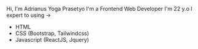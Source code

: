 Hi, I'm Adrianus Yoga Prasetyo
I'm a Frontend Web Developer
I'm 22 y.o
I expert to using ->
- HTML
- CSS (Bootstrap, Tailwindcss)
- Javascript (ReactJS, Jquery)


<!--
**adrianusyoga1p/adrianusyoga1p** is a ✨ _special_ ✨ repository because its `README.md` (this file) appears on your GitHub profile.

Here are some ideas to get you started:

- 🔭 I’m currently working on ...
- 🌱 I’m currently learning ...
- 👯 I’m looking to collaborate on ...
- 🤔 I’m looking for help with ...
- 💬 Ask me about ...
- 📫 How to reach me: ...
- 😄 Pronouns: ...
- ⚡ Fun fact: ...
-->
